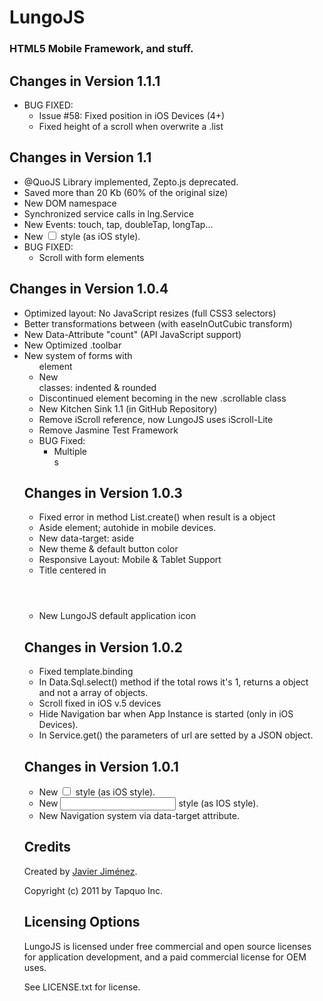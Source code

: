 # LungoJS
### HTML5 Mobile Framework, and stuff.

## Changes in Version 1.1.1

- BUG FIXED:
    - Issue #58: Fixed position in iOS Devices (4+)
    - Fixed height of a scroll when overwrite a .list

## Changes in Version 1.1

- @QuoJS Library implemented, Zepto.js deprecated.
- Saved more than 20 Kb (60% of the original size)
- New DOM namespace
- Synchronized service calls in lng.Service
- New Events: touch, tap, doubleTap, longTap...
- New <input type="checkbox"> style (as iOS style).
- BUG FIXED:
    - Scroll with form elements

## Changes in Version 1.0.4

- Optimized layout: No JavaScript resizes (full CSS3 selectors)
- Better transformations between <sections> (with easeInOutCubic transform)
- New Data-Attribute "count" (API JavaScript support)
- New Optimized .toolbar
- New system of forms with <ul> element
- New <article> classes: indented & rounded
- Discontinued <scroll> element becoming in the new .scrollable class
- New Kitchen Sink 1.1 (in GitHub Repository)
- Remove iScroll reference, now LungoJS uses iScroll-Lite
- Remove Jasmine Test Framework
- BUG Fixed:
    - Multiple <aside>s

## Changes in Version 1.0.3

- Fixed error in method List.create() when result is a object
- Aside element; autohide in mobile devices.
- New data-target: aside
- New theme & default button color
- Responsive Layout: Mobile & Tablet Support
- Title centered in <header>
- New LungoJS default application icon

## Changes in Version 1.0.2

- Fixed template.binding
- In Data.Sql.select() method if the total rows it's 1, returns a object and
  not a array of objects.
- Scroll fixed in iOS v.5 devices
- Hide Navigation bar when App Instance is started (only in iOS Devices).
- In Service.get() the parameters of url are setted by a JSON object.

## Changes in Version 1.0.1

- New <input type="checkbox"> style (as iOS style).
- New <input type="group"> style (as IOS style).
- New Navigation system via data-target attribute.

## Credits
Created by [Javier Jiménez](http://twitter.com/soyjavi).

Copyright (c) 2011 by Tapquo Inc.

## Licensing Options
LungoJS is licensed under free commercial and open source licenses for
application development, and a paid commercial license for OEM uses.

See LICENSE.txt for license.